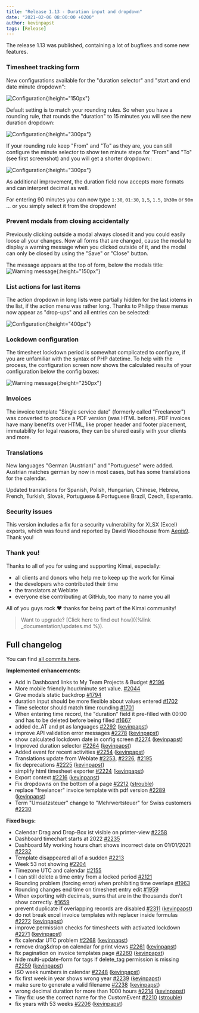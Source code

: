 ```yaml
---
title: "Release 1.13 - Duration input and dropdown"
date: "2021-02-06 08:00:00 +0200"
author: kevinpapst
tags: [Release]
---
```


The release 1.13 was published, containing a lot of bugfixes and some new features. 

### Timesheet tracking form

New configurations available for the "duration selector" and "start and end date minute dropdown":

![Configuration](/images/documentation/timesheet/minute_configuration.png "Configuration values to influence timesheet dropdowns"){:height="150px"}

Default setting is to match your rounding rules. So when you have a rounding rule, that rounds the "duration" to 15 minutes you will see the new duration dropdown:

![Configuration](/images/documentation/timesheet/duration_selector.png "The new duration select dropdown"){:height="300px"}

If your rounding rule keep "From" and "To" as they are, you can still configure the minute selector to show ten minute 
steps for "From" and "To" (see first screenshot) and you will get a shorter dropdown::
 
![Configuration](/images/documentation/timesheet/minute_selector.png "Minute selects support steps as well"){:height="300px"}

As additional improvement, the duration field now accepts more formats and can interpret decimal as well.

For entering 90 minutes you can now type `1:30`,  `01:30`,  `1,5`, `1.5`, `1h30m` or `90m` ... or you simply select it from the dropdown!

### Prevent modals from closing accidentally

Previously clicking outside a modal always closed it and you could easily loose all your changes. 
Now all forms that are changed, cause the modal to display a warning message when you clicked outside of it, and the modal can only be 
closed by using the "Save" or "Close" button.

The message appears at the top of form, below the modals title:
![Warning message](/images/documentation/modal_close.png "Warning message prevents that changed forms will be accidentally closed"){:height="150px"}

### List actions for last items

The action dropdown in long lists were partially hidden for the last iotems in the list, if the action menu was rather long.
Thanks to Philipp these menus now appear as "drop-ups" and all entries can be selected: 

![Configuration](/images/news/1-13-dropup.png "List actions appear as drop-up"){:height="400px"}

### Lockdown configuration

The timesheet lockdown period is somewhat complicated to configure, if you are unfamiliar with the syntax of PHP datetime.
To help with the process, the configuration screen now shows the calculated results of your configuration below the config boxes:
    
![Warning message](/images/documentation/lockdown_configuration.png "Rendered lockdown configuration values"){:height="250px"}

### Invoices

The invoice template "Single service date" (formerly called "Freelancer") was converted to produce a PDF version (was HTML before).
PDF invoices have many benefits over HTML, like proper header and footer placement, immutability for legal reasons, 
they can be shared easily with your clients and more.

### Translations

New languages "German (Austrian)" and "Portuguese" were added. 
Austrian matches german by now in most cases, but has some translations for the calendar.

Updated translations for Spanish, Polish, Hungarian, Chinese, Hebrew, French, Turkish, Slovak, Portuguese & Portuguese Brazil, Czech, Esperanto.

### Security issues

This version includes a fix for a security vulnerability for XLSX (Excel) exports, which was found and reported by David Woodhouse from [Aegis9](https://www.aegis9.com.au). Thank you! 

### Thank you!

Thanks to all of you for using and supporting Kimai, especially:
- all clients and donors who help me to keep up the work for Kimai
- the developers who contributed their time
- the translators at Weblate
- everyone else contributing at GitHub, too many to name you all 

All of you guys rock ❤️ thanks for being part of the Kimai community!

> Want to upgrade? [Click here to find out how]({%link _documentation/updates.md %}).

## Full changelog

You can find [all commits here](https://github.com/kevinpapst/kimai2/compare/1.12...1.13).

**Implemented enhancements:**

- Add in Dashboard links to My Team Projects & Budget [\#2196](https://github.com/kevinpapst/kimai2/issues/2196)
- More mobile friendly hour/minute set value. [\#2044](https://github.com/kevinpapst/kimai2/issues/2044)
- Give modals static backdrop [\#1794](https://github.com/kevinpapst/kimai2/issues/1794)
- duration input should be more flexible about values entered [\#1702](https://github.com/kevinpapst/kimai2/issues/1702)
- Time selector should match time rounding [\#1701](https://github.com/kevinpapst/kimai2/issues/1701)
- When entering time record, the "duration" field it pre-filled with 00:00 and has to be deleted before being filled [\#1667](https://github.com/kevinpapst/kimai2/issues/1667)
- added de\_AT and pt as languages [\#2292](https://github.com/kevinpapst/kimai2/pull/2292) ([kevinpapst](https://github.com/kevinpapst))
- improve API validation error messages [\#2278](https://github.com/kevinpapst/kimai2/pull/2278) ([kevinpapst](https://github.com/kevinpapst))
- show calculated lockdown date in config screen [\#2274](https://github.com/kevinpapst/kimai2/pull/2274) ([kevinpapst](https://github.com/kevinpapst))
- Improved duration selector [\#2264](https://github.com/kevinpapst/kimai2/pull/2264) ([kevinpapst](https://github.com/kevinpapst))
- Added event for recent activities [\#2254](https://github.com/kevinpapst/kimai2/pull/2254) ([kevinpapst](https://github.com/kevinpapst))
- Translations update from Weblate [\#2253](https://github.com/kevinpapst/kimai2/pull/2253), [\#2226](https://github.com/kevinpapst/kimai2/pull/2226), [\#2195](https://github.com/kevinpapst/kimai2/pull/2195)
- fix deprecations [\#2225](https://github.com/kevinpapst/kimai2/pull/2225) ([kevinpapst](https://github.com/kevinpapst))
- simplify html timesheet exporter [\#2224](https://github.com/kevinpapst/kimai2/pull/2224) ([kevinpapst](https://github.com/kevinpapst))
- Export context [\#2216](https://github.com/kevinpapst/kimai2/pull/2216) ([kevinpapst](https://github.com/kevinpapst))
- Fix dropdowns on the bottom of a page [\#2212](https://github.com/kevinpapst/kimai2/pull/2212) ([strouble](https://github.com/strouble))
- replace "freelancer" invoice template with pdf version [\#2289](https://github.com/kevinpapst/kimai2/pull/2289) ([kevinpapst](https://github.com/kevinpapst))
- Term "Umsatzsteuer" change to "Mehrwertsteuer" for Swiss customers [\#2230](https://github.com/kevinpapst/kimai2/issues/2230)

**Fixed bugs:**

- Calendar Drag and Drop-Box ist visible on printer-view [\#2258](https://github.com/kevinpapst/kimai2/issues/2258)
- Dashboard timechart starts at 2022 [\#2235](https://github.com/kevinpapst/kimai2/issues/2235)
- Dashboard My working hours chart shows incorrect date on 01/01/2021 [\#2232](https://github.com/kevinpapst/kimai2/issues/2232)
- Template disappeared all of a sudden [\#2213](https://github.com/kevinpapst/kimai2/issues/2213)
- Week 53 not showing [\#2204](https://github.com/kevinpapst/kimai2/issues/2204)
- Timezone UTC and calendar [\#2155](https://github.com/kevinpapst/kimai2/issues/2155)
- I can still delete a time entry from a locked period [\#2121](https://github.com/kevinpapst/kimai2/issues/2121)
- Rounding problem \(forcing error\) when prohibiting time overlaps [\#1963](https://github.com/kevinpapst/kimai2/issues/1963)
- Rounding changes end time on timesheet entry edit [\#1959](https://github.com/kevinpapst/kimai2/issues/1959)
- When exporting with decimals, sums that are in the thousands don't show correctly. [\#1659](https://github.com/kevinpapst/kimai2/issues/1659)
- prevent duplicate if overlapping records are disabled [\#2311](https://github.com/kevinpapst/kimai2/pull/2311) ([kevinpapst](https://github.com/kevinpapst))
- do not break excel invoice templates with replacer inside formulas [\#2272](https://github.com/kevinpapst/kimai2/pull/2272) ([kevinpapst](https://github.com/kevinpapst))
- improve permission checks for timesheets with activated lockdown [\#2271](https://github.com/kevinpapst/kimai2/pull/2271) ([kevinpapst](https://github.com/kevinpapst))
- fix calendar UTC problem [\#2268](https://github.com/kevinpapst/kimai2/pull/2268) ([kevinpapst](https://github.com/kevinpapst))
- remove drag&drop on calendar for print views [\#2261](https://github.com/kevinpapst/kimai2/pull/2261) ([kevinpapst](https://github.com/kevinpapst))
- fix pagination on invoice templates page [\#2260](https://github.com/kevinpapst/kimai2/pull/2260) ([kevinpapst](https://github.com/kevinpapst))
- hide multi-update-form for tags if delete\_tag permission is missing [\#2259](https://github.com/kevinpapst/kimai2/pull/2259) ([kevinpapst](https://github.com/kevinpapst))
- ISO week numbers in calendar [\#2248](https://github.com/kevinpapst/kimai2/pull/2248) ([kevinpapst](https://github.com/kevinpapst))
- fix first week in year shows wrong year [\#2239](https://github.com/kevinpapst/kimai2/pull/2239) ([kevinpapst](https://github.com/kevinpapst))
- make sure to generate a valid filename [\#2238](https://github.com/kevinpapst/kimai2/pull/2238) ([kevinpapst](https://github.com/kevinpapst))
- wrong decimal duration for more than 1000 hours [\#2214](https://github.com/kevinpapst/kimai2/pull/2214) ([kevinpapst](https://github.com/kevinpapst))
- Tiny fix: use the correct name for the CustomEvent [\#2210](https://github.com/kevinpapst/kimai2/pull/2210) ([strouble](https://github.com/strouble))
- fix years with 53 weeks [\#2206](https://github.com/kevinpapst/kimai2/pull/2206) ([kevinpapst](https://github.com/kevinpapst))
